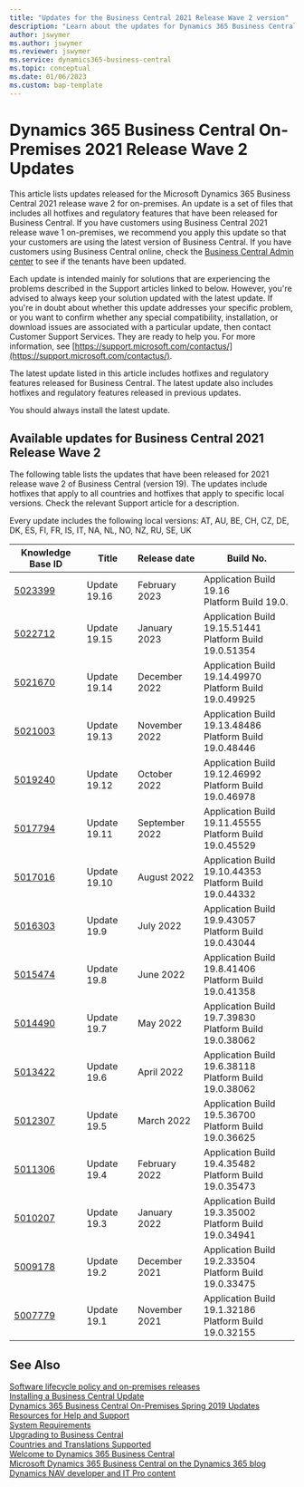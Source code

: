 ```yaml
---
title: "Updates for the Business Central 2021 Release Wave 2 version"
description: "Learn about the updates for Dynamics 365 Business Central 2021 Release Wave 2 on-premises deployments."
author: jswymer
ms.author: jswymer
ms.reviewer: jswymer
ms.service: dynamics365-business-central
ms.topic: conceptual
ms.date: 01/06/2023
ms.custom: bap-template
---
```


# Dynamics 365 Business Central On-Premises 2021 Release Wave 2 Updates

This article lists updates released for the Microsoft Dynamics 365 Business Central 2021 release wave 2 for on-premises. An update is a set of files that includes all hotfixes and regulatory features that have been released for Business Central. If you have customers using Business Central 2021 release wave 1 on-premises, we recommend you apply this update so that your customers are using the latest version of Business Central. If you have customers using Business Central online, check the [Business Central Admin center](../administration/tenant-admin-center.md) to see if the tenants have been updated.  

Each update is intended mainly for solutions that are experiencing the problems described in the Support articles linked to below. However, you're advised to always keep your solution updated with the latest update. If you're in doubt about whether this update addresses your specific problem, or you want to confirm whether any special compatibility, installation, or download issues are associated with a particular update, then contact Customer Support Services. They are ready to help you. For more information, see [https://support.microsoft.com/contactus/](https://support.microsoft.com/contactus/).

The latest update listed in this article includes hotfixes and regulatory features released for Business Central. The latest update also includes hotfixes and regulatory features released in previous updates.  

You should always install the latest update.

## Available updates for Business Central 2021 Release Wave 2

The following table lists the updates that have been released for 2021 release wave 2 of Business Central (version 19). The updates include hotfixes that apply to all countries and hotfixes that apply to specific local versions. Check the relevant Support article for a description.

Every update includes the following local versions: AT, AU, BE, CH, CZ, DE, DK, ES, FI, FR, IS, IT, NA, NL, NO, NZ, RU, SE, UK

|Knowledge Base ID                                           |Title                |Release date  |Build No. |
|------------------------------------------------------------|---------------------|--------------|----------|
|[5023399](https://support.microsoft.com/help/5023399)|Update 19.16 |February 2023 |Application Build 19.16</br>Platform Build 19.0.|
|[5022712](https://support.microsoft.com/help/5022712)|Update 19.15 |January 2023 |Application Build 19.15.51441</br>Platform Build 19.0.51354|
|[5021670](https://support.microsoft.com/help/5021670)|Update 19.14 |December 2022 |Application Build 19.14.49970</br>Platform Build 19.0.49925|
|[5021003](https://support.microsoft.com/help/5021003)|Update 19.13 |November 2022 |Application Build 19.13.48486</br>Platform Build 19.0.48446|
|[5019240](https://support.microsoft.com/help/5019240)|Update 19.12 |October 2022 |Application Build 19.12.46992</br>Platform Build 19.0.46978|
|[5017794](https://support.microsoft.com/help/5017794) |Update 19.11 |September 2022 |Application Build 19.11.45555</br>Platform Build 19.0.45529|
|[5017016](https://support.microsoft.com/help/5017016) |Update 19.10 |August 2022 |Application Build 19.10.44353</br>Platform Build 19.0.44332|
|[5016303](https://support.microsoft.com/help/5016303) |Update 19.9 |July 2022 |Application Build 19.9.43057</br>Platform Build 19.0.43044|
|[5015474](https://support.microsoft.com/help/5015474) |Update 19.8 |June 2022 |Application Build 19.8.41406</br>Platform Build 19.0.41358 |
|[5014490](https://support.microsoft.com/help/5014490) |Update 19.7 |May 2022 |Application Build 19.7.39830</br>Platform Build 19.0.38062 |
|[5013422](https://support.microsoft.com/help/5013422) |Update 19.6 |April 2022 |Application Build 19.6.38118</br>Platform Build 19.0.38062 |
|[5012307](https://support.microsoft.com/help/5012307) |Update 19.5 |March 2022 |Application Build 19.5.36700</br>Platform Build 19.0.36625 |
|[5011306](https://support.microsoft.com/help/5011306) |Update 19.4 |February 2022 |Application Build 19.4.35482</br>Platform Build 19.0.35473|
|[5010207](https://support.microsoft.com/help/5010207)|Update 19.3 |January 2022 |Application Build 19.3.35002</br>Platform Build 19.0.34941|
|[5009178](https://support.microsoft.com/help/5009178)|Update 19.2 |December 2021|Application Build 19.2.33504</br>Platform Build 19.0.33475|
|[5007779](https://support.microsoft.com/help/5007779)|Update 19.1 |November 2021|Application Build 19.1.32186</br>Platform Build 19.0.32155|

## See Also

[Software lifecycle policy and on-premises releases](../terms/lifecycle-policy-on-premises.md)  
[Installing a Business Central Update](../upgrade/upgrading-cumulative-update-v19.md)  
[Dynamics 365 Business Central On-Premises Spring 2019 Updates](update-versions-14.md)  
[Resources for Help and Support](../help-and-support.md)  
[System Requirements](system-requirements-business-central-v19.md)  
[Upgrading to Business Central](../upgrade/upgrading-to-business-central.md)  
[Countries and Translations Supported](../compliance/apptest-countries-and-translations.md)  
[Welcome to Dynamics 365 Business Central](/dynamics365/business-central/index)  
[Microsoft Dynamics 365 Business Central on the Dynamics 365 blog](https://cloudblogs.microsoft.com/dynamics365/it/product/business-central/)  
[Dynamics NAV developer and IT Pro content](/dynamics-nav/index)
